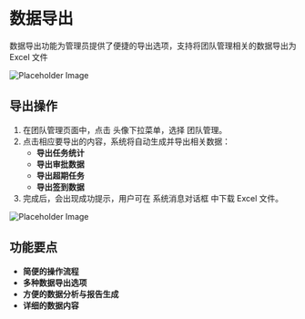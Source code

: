 # 数据导出
数据导出功能为管理员提供了便捷的导出选项，支持将团队管理相关的数据导出为 Excel 文件

![Placeholder Image](https://via.placeholder.com/800x400)

## 导出操作
1. 在团队管理页面中，点击 头像下拉菜单，选择 团队管理。
2. 点击相应要导出的内容，系统将自动生成并导出相关数据：
    - **导出任务统计**
    - **导出审批数据**
    - **导出超期任务**
    - **导出签到数据**
3. 完成后，会出现成功提示，用户可在 系统消息对话框 中下载 Excel 文件。

![Placeholder Image](https://via.placeholder.com/800x400)

## 功能要点
- **简便的操作流程**
- **多种数据导出选项**
- **方便的数据分析与报告生成**
- **详细的数据内容**

